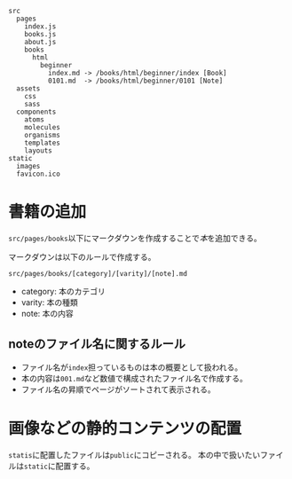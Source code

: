 ```
src
  pages
    index.js
    books.js
    about.js
    books
      html
        beginner
          index.md -> /books/html/beginner/index [Book]
          0101.md  -> /books/html/beginner/0101 [Note]
  assets
    css
    sass
  components
    atoms
    molecules
    organisms
    templates
    layouts
static
  images
  favicon.ico
```

# 書籍の追加

`src/pages/books`以下にマークダウンを作成することで*本*を追加できる。<br>

マークダウンは以下のルールで作成する。

`src/pages/books/[category]/[varity]/[note].md`

- category: 本のカテゴリ
- varity: 本の種類
- note: 本の内容

## noteのファイル名に関するルール

- ファイル名が`index`担っているものは本の概要として扱われる。
- 本の内容は`001.md`など数値で構成されたファイル名で作成する。
- ファイル名の昇順でページがソートされて表示される。


# 画像などの静的コンテンツの配置

`statis`に配置したファイルは`public`にコピーされる。
本の中で扱いたいファイルは`static`に配置する。